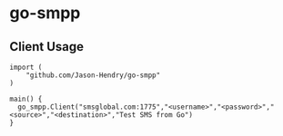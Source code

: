 # go-smpp

## Client Usage


```
import (
	"github.com/Jason-Hendry/go-smpp"
)

main() {
  go_smpp.Client("smsglobal.com:1775","<username>","<password>","<source>","<destination>","Test SMS from Go")
}
```